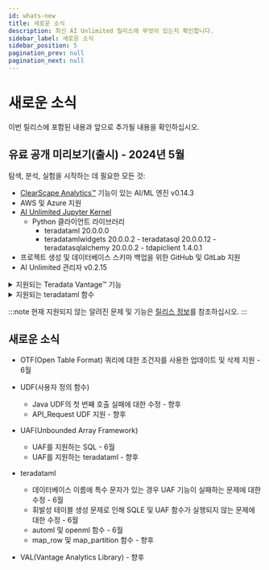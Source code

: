 ```yaml
---
id: whats-new
title: 새로운 소식
description: 최신 AI Unlimited 릴리스에 무엇이 있는지 확인합니다.
sidebar_label: 새로운 소식
sidebar_position: 5
pagination_prev: null
pagination_next: null
---
```


# 새로운 소식

이번 릴리스에 포함된 내용과 앞으로 추가될 내용을 확인하십시오.


## 유료 공개 미리보기(출시) - 2024년 5월

탐색, 분석, 실험을 시작하는 데 필요한 모든 것: 

- [ClearScape Analytics™](https://docs.teradata.com/access/sources/dita/topic?dita:mapPath=phg1621910019905.ditamap&dita:ditavalPath=pny1626732985837.ditaval&dita:topicPath=gma1702668333653.dita) 기능이 있는 AI/ML 엔진 v0.14.3
- AWS 및 Azure 지원
- [AI Unlimited Jupyter Kernel](https://downloads.teradata.com/download/tools/teradata-ai-unlimited-jupyter-kernel)
    - Python 클라이언트 라이브러리
      - teradataml 20.0.0.0
      - teradatamlwidgets 20.0.0.2
	  \- teradatasql 20.0.0.12
	  \- teradatasqlalchemy 20.0.0.2
	  \- tdapiclient 1.4.0.1
- 프로젝트 생성 및 데이터베이스 스키마 백업을 위한 GitHub 및 GitLab 지원
- AI Unlimited 관리자 v0.2.15

<details>
<summary>지원되는 Teradata Vantage&trade; 기능</summary>
- NOS(Native Object Store) 20.00.17.08
- OTF(Open Table Format) 20.00.17.07
  - AWS Glue, Hive 및 Databricks Unity Catalog를 사용한 Iceberg
  - Databricks Unity Catalog가 있는 Delta Lake
- Bring Your Own Model 05.00.00.01
  - PMMLPredict
  - H20Predict
</details>  

<details>
<summary>지원되는 teradataml 함수</summary>
- Antiselect
- Attribution
- BincodeFit
- BincodeTransform
- CategoricalSummary
- ChiSq
- ClassificationEvaluator
- ColumnSummary
- ColumnTransformer
- DecisionForest
- DecisionForestPredict
- FillRowId
- Fit
- FTest
- GetFutileColumns
- GetRowsWithMissingValues
- GetRowsWithoutMissingValues
- GLM
- GLMPredict
- Histogram
- KMeans
- KMeansPredict
- KNN
- MovingAverage
- NaiveBayesPredict
- NaiveBayesTextClassifierPredict
- NaiveBayesTextClassifierTrainer
- NGramSplitter
- NonLinearCombineFit
- NonLinearCombineTransform
- NPath
- NumApply
- OneHotEncodingFit
- OneHotEncodingTransform
- OrdinalEncodingFit
- OrdinalEncodingTransform
- OutlierFilterFit
- OutlierFilterTransform
- Pack
- PolynomialFeaturesFit
- PolynomialFeaturesTransform
- QQNorm
- RandomProjectionFit
- RandomProjectionMinComponents
- RandomProjectionTransform
- RegressionEvaluator
- ROC
- RoundColumns
- RowNormalizeFit
- RowNormalizeTransform
- ScaleFit
- ScaleTransform
- SentimentExtractor
- Sessionize
- Silhouette
- SimpleImputeFit
- SimpleImputeTransform
- StrApply
- StringSimilarity
- SVMSparsePredict
- TextParser
- Transform
- UnivariateStatistics
- Unpack
- VectorDistance
- WhichMax
- WhichMin
- ZTest
- delete_byom
- retrieve_byom
- list_byom
- save_byom
- get_license
- set_license
</details>

:::note
현재 지원되지 않는 알려진 문제 및 기능은 [릴리스 정보](./release-notes.md)를 참조하십시오.
:::


## 새로운 소식

- OTF(Open Table Format) 쿼리에 대한 조건자를 사용한 업데이트 및 삭제 지원 - 6월

- UDF(사용자 정의 함수)
  - Java UDF의 첫 번째 호출 실패에 대한 수정 - 향후
  - API_Request UDF 지원 - 향후
  
- UAF(Unbounded Array Framework)
  - UAF를 지원하는 SQL - 6월 
  - UAF를 지원하는 teradataml - 향후

- teradataml
  - 데이터베이스 이름에 특수 문자가 있는 경우 UAF 기능이 실패하는 문제에 대한 수정 - 6월
  - 휘발성 테이블 생성 문제로 인해 SQLE 및 UAF 함수가 실행되지 않는 문제에 대한 수정 - 6월
  - automl 및 openml 함수 - 6월
  - map_row 및 map_partition 함수 - 향후
  
- VAL(Vantage Analytics Library) - 향후


